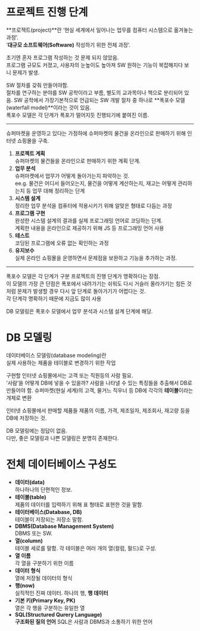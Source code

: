 # 프로젝트 진행 단계

**프로젝트(project)**란 ‘현실 세계에서 일어나는 업무를 컴퓨터 시스템으로 옮겨놓는 과정’.  
’**대규모 소프트웨어(Software)** 작성하기 위한 전체 과정’.

초기엔 혼자 프로그램 작성하는 것 문제 되지 않았음.   
프로그램 규모도 커졌고, 사용자의 눈높이도 높아져 SW 원하는 기능이 복잡해지다 보니 문제가 발생.

SW 절차를 갖춰 만들어야함.  
절차를 연구하는 분야를 SW 공학이라고 부름, 별도의 교과목이나 책으로 분리되어 있음. SW 공학에서 가장기본적으로 언급되는 SW 개발 절차 중 하나로 **폭포수 모델(waterfall model)**이라는 것이 있음.  
폭포수 모델은 각 단계가 폭포가 떨어지듯 진행되기에 붙여진 이름.

---

슈퍼마켓을 운영하고 있다는 가정하에 슈퍼마켓의 물건을 온라인으로 판매하기 위해 인터넷 쇼핑몰을 구축.

1. **프로젝트 계획**    
슈퍼마켓의 물건들을 온라인으로 판매하기 위한 계획 단계.
2. **업무 분석**   
슈퍼마켓에서 업무가 어떻게 돌아가는지 파악하는 것.  
ee.g. 물건은 어디서 들어오는지, 물건을 어떻게 계산하는지, 재고는 어떻게 관리하는지 등 업무 대해 정리하는 단계
3. **시스템 설계**  
정리한 업무 분석을 컴퓨터에 적용시키기 위해 알맞은 형태로 다듬는 과정
4. **프로그램 구현**  
완성한 시스템 설계의 결과를 실제 프로그래밍 언어로 코딩하는 단계.  
계획한 내용을 온라인으로 제공하기 위해 JS 등 프로그래밍 언어 사용
5. **테스트**  
코딩된 프로그램에 오류 없는 확인하는 과정
6. **유지보수**   
실제 온라인 쇼핑몰을 운영하면서 문제점을 보완하고 기능을 추가하는 과정.

---

폭포수 모델은 각 단계가 구분 프로젝트의 진행 단계가 명확하다는 장점.  
이 모델의 가장 큰 단점은 폭포에서 내려가기는 쉬워도 다시 거슬러 올라가기는 힘든 것처럼 문제가 발생할 경우 다시 앞 단계로 돌아가기가 어렵다는 것.  
각 단계각 명확하기 때문에 지금도 많이 사용

DB 모델링은 폭포수 모델에서 업무 분석과 시스템 설계 단계에 해당.

# DB 모델링

데이터베이스 모델링(database modeling)란  
실제 사용하는 제품을 테이블로 변경하기 위한 작업

구현할 인터넷 쇼핑몰에서는 고객 또는 직원등의 사람 필요.  
’사람’을 어떻게 DB에 넣을 수 있을까? 사람을 나타낼 수 있는 특징들을 추출해서 DB로 만들어야 함. 슈퍼마켓(현실 세계)의 고객, 물거느 직우너 등 DB에 각각의 **테이블**이라는 개체로 변환 

인터넷 쇼핑몰에서 판매할 제품들 제품의 이름, 가격, 제조일자, 제조회사, 재고량 등을 DB에 저장하는 것.

DB 모델링에는 정답이 없음.  
다만, 좋은 모델링과 나쁜 모델링은 분명히 존재한다.

# 전체 데이터베이스 구성도

- **데이터(data)**  
하나하나의 단편적인 정보.
- **테이블(table)**  
제품의 데이터를 입력하기 위해 표 형태로 표현한 것을 말함.
- **테이터베이스(Database, DB)**  
테이블이 저장되는 저장소 말함.
- **DBMS(Database Management System)**  
DBMS 또는 SW.
- **열(column)**  
테이블 세로를 말함. 각 테이블은 여러 개의 열(컬럼, 필드)로 구성.
- **열 이름**  
각 열을 구분하기 위한 이름
- **데이터 형식**  
열에 저장될 데이터의 형식
- **행(now)**  
실직적인 진짜 데이터. 하나의 행, **행 데이터**
- **기본 키(Primary Key, PK)**  
열은 각 행을 구분하는 유일한 열
- **SQL(Structured Qurery Language)  
구조화된 질의 언어** SQL은 사람과 DBMS과 소통하기 위한 언어